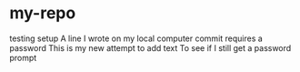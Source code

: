 # my-repo
testing setup
A line I wrote on my local computer
commit requires a password
This is my new attempt to add text
To see if I still get a password prompt
